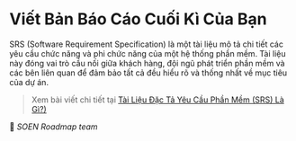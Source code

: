 # Viết Bản Báo Cáo Cuối Kì Của Bạn

SRS (Software Requirement Specification) là một tài liệu mô tả chi tiết các yêu cầu chức năng và phi chức năng của một hệ thống phần mềm. Tài liệu này đóng vai trò cầu nối giữa khách hàng, đội ngũ phát triển phần mềm và các bên liên quan để đảm bảo tất cả đều hiểu rõ và thống nhất về mục tiêu của dự án.  

>Xem bài viết chi tiết tại [Tài Liệu Đặc Tả Yêu Cầu Phần Mềm (SRS) Là Gì?)](https://dev.to/le_hongphuc_eecc926242df/tai-lieu-dac-ta-yeu-cau-phan-mem-srs-la-gi-4dfa)

🌻 *SOEN Roadmap team*
